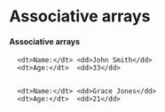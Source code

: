 
<div class="page-header">
  <h1>Associative arrays</h1> 
</div>

<div class="examples">
  <h4>Associative arrays</h4>
  <dl class="dl-horizontal">
    
      <dt>Name:</dt> <dd>John Smith</dd>
      <dt>Age:</dt>  <dd>33</dd>
    
    
      <dt>Name:</dt> <dd>Grace Jones</dd>
      <dt>Age:</dt>  <dd>21</dd>
    
  </dl>
</div>

